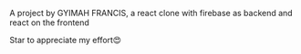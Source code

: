 A project by GYIMAH FRANCIS, a react clone with firebase as backend and react on the frontend

Star to appreciate my effort😍
